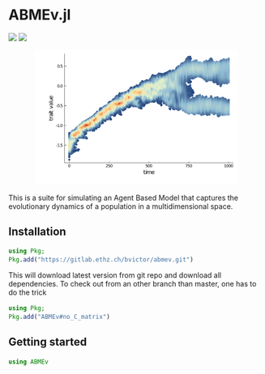# ABMEv.jl
[![](https://img.shields.io/badge/docs-stable-blue.svg)](https://vboussange.github.io/ABMEv.jl/stable)
[![](https://img.shields.io/badge/docs-dev-blue.svg)](https://vboussange.github.io/ABMEv.jl/dev)

<div align="center"> <img
src="docs/src/assets/abmev_1d.png"
alt="ABMEv.jl logo" width="400"></img> </div>

This is a suite for simulating an Agent Based Model that captures the evolutionary dynamics of a population in a multidimensional space.

## Installation
```julia
using Pkg;
Pkg.add("https://gitlab.ethz.ch/bvictor/abmev.git")
```
This will download latest version from git repo and download all dependencies.
To check out from an other branch than master, one has to do the trick
```julia
using Pkg;
Pkg.add("ABMEv#no_C_matrix")
```
## Getting started
```julia
using ABMEv
```
